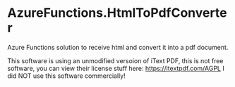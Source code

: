 # AzureFunctions.HtmlToPdfConverter
Azure Functions solution to receive html and convert it into a pdf document.

This software is using an unmodified versoion of iText PDF, this is not free software, you can view their license stuff here: https://itextpdf.com/AGPL
I did NOT use this software commercially!

